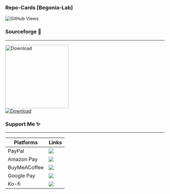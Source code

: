 ### Repo-Cards [Begonia-Lab]
![GitHub Views](https://komarev.com/ghpvc/?username=Begonia-Lab&color=FAC151)

### Sourceforge 🚀
<hr>
<p align="left"
<br>
<a href="https://sourceforge.net/u/thepsambit/profile/"><img alt="Download" src="https://sourceforge.net/sflogo.php?type=17&group_id=3301256" width=200></a><br><a href="https://sourceforge.net/u/thepsambit/profile/"><img alt="Download" src="https://img.shields.io/sourceforge/dt/begonia-projects.svg" ></a></p>

### Support Me ✨
<hr>

| Platforms | Links |
| ----------- | ----------- |
| PayPal | <a href="https://paypal.com/paypalme/sambit2cool"><img src="https://img.shields.io/badge/PayPal-00457C?style=for-the-badge&logo=paypal&logoColor=white"/></a> |
| Amazon Pay | <a href="https://res.cloudinary.com/kangmonkey/image/upload/v1650259328/1_mrwvjp.png"><img src="https://img.shields.io/badge/AmazonPay-ff9900.svg?style=for-the-badge&logo=Amazon-Pay&logoColor=white"/></a> |
| BuyMeACoffee | <a href="https://buymeacoffee.com/sambit2cool"><img src="https://img.shields.io/badge/Buy%20Me%20a%20Coffee-ffdd00?style=for-the-badge&logo=buy-me-a-coffee&logoColor=black"/></a> |
| Google Pay | <a href="https://res.cloudinary.com/kangmonkey/image/upload/v1650176864/IMG_20220417_115706_vizr3v.png"><img src="https://img.shields.io/badge/GooglePay-%233780F1.svg?style=for-the-badge&logo=Google-Pay&logoColor=white"/></a> |
| Ko-fi | <a href="https://ko-fi.com/sambit2cool"><img src="https://img.shields.io/badge/Ko--fi-F16061?style=for-the-badge&logo=ko-fi&logoColor=white"/></a> |
